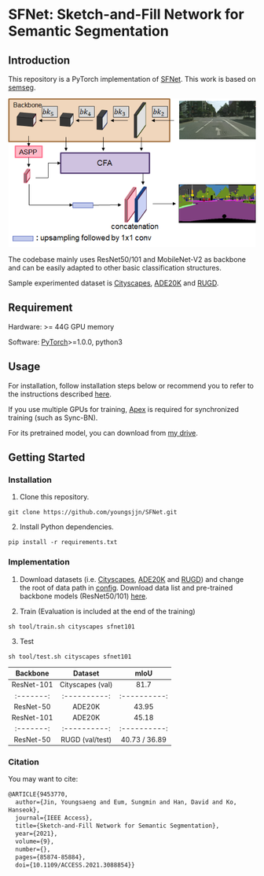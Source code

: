 # SFNet: Sketch-and-Fill Network for Semantic Segmentation

## Introduction

This repository is a PyTorch implementation of [SFNet](https://hszhao.github.io/projects/psanet). This work is based on [semseg](https://github.com/hszhao/semseg/blob/1.0.0/README.md).

<img src="Overall_architecture.png" width="900"/>

The codebase mainly uses ResNet50/101 and MobileNet-V2 as backbone and can be easily adapted to other basic classification structures. 

Sample experimented dataset is [Cityscapes](https://www.cityscapes-dataset.com), [ADE20K](https://groups.csail.mit.edu/vision/datasets/ADE20K/) and [RUGD](http://rugd.vision/).

## Requirement
Hardware: >= 44G GPU memory

Software: [PyTorch](https://pytorch.org/)>=1.0.0, python3

## Usage
For installation, follow installation steps below or recommend you to refer to the instructions described [here](https://github.com/hszhao/semseg/blob/1.0.0/README.md).

If you use multiple GPUs for training, [Apex](https://github.com/NVIDIA/apex) is required for synchronized training (such as Sync-BN).

For its pretrained model, you can download from [my drive](https://drive.google.com/file/d/1fxPpA_mkk1Ijur8HTnrkQtchVbYhzLyI/view?usp=sharing).

## Getting Started

### Installation

1. Clone this repository.
```
git clone https://github.com/youngsjjn/SFNet.git
```

2. Install Python dependencies.
```
pip install -r requirements.txt
```

### Implementation
1. Download datasets (i.e. [Cityscapes](https://www.cityscapes-dataset.com), [ADE20K](https://groups.csail.mit.edu/vision/datasets/ADE20K/) and [RUGD](http://rugd.vision/)) and change the root of data path in [config](./config/cityscapes/cityscapes_transform101.yaml).
Download data list and pre-trained backbone models (ResNet50/101) [here](https://drive.google.com/open?id=15wx9vOM0euyizq-M1uINgN0_wjVRf9J3).

2. Train (Evaluation is included at the end of the training)
```
sh tool/train.sh cityscapes sfnet101
```

3. Test
```
sh tool/test.sh cityscapes sfnet101
```

   |  Backbone | Dataset  |     mIoU     |
   | :-------: | :----------: | :----------: |
   | ResNet-101  | Cityscapes (val) |  81.7    |
   | :-------: | :----------: | :----------: |
   | ResNet-50  | ADE20K |  43.95   |
   | ResNet-101  | ADE20K |  45.18   |
   | :-------: | :----------: | :----------: |
   | ResNet-50  | RUGD (val/test) |  40.73 / 36.89   |
   
   
### Citation

You may want to cite:

```
@ARTICLE{9453770,
  author={Jin, Youngsaeng and Eum, Sungmin and Han, David and Ko, Hanseok},
  journal={IEEE Access}, 
  title={Sketch-and-Fill Network for Semantic Segmentation}, 
  year={2021},
  volume={9},
  number={},
  pages={85874-85884},
  doi={10.1109/ACCESS.2021.3088854}}
```
